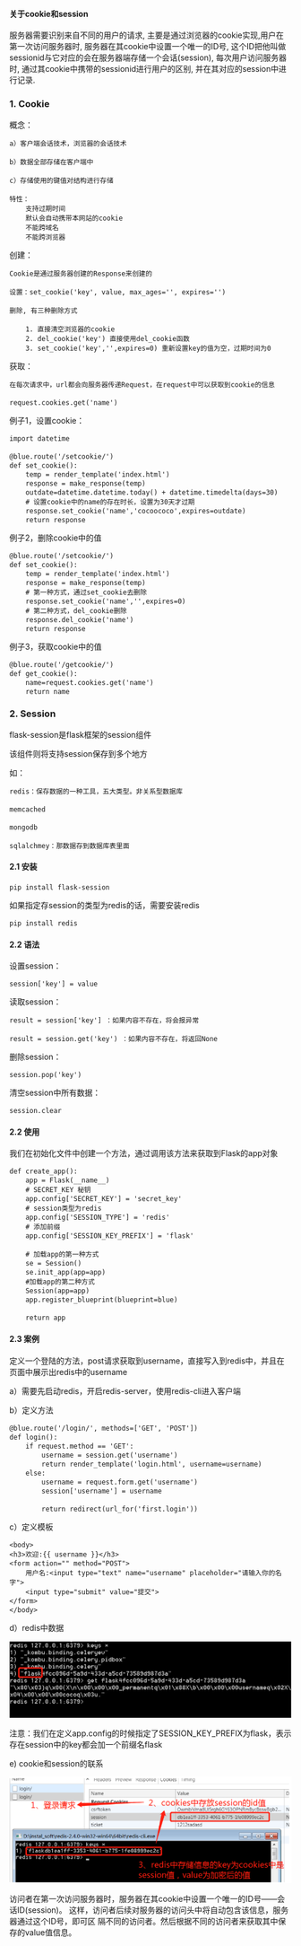 

#### 关于cookie和session

服务器需要识别来自不同的用户的请求, 主要是通过浏览器的cookie实现,用户在第一次访问服务器时, 服务器在其cookie中设置一个唯一的ID号, 这个ID把他叫做sessionid与它对应的会在服务器端存储一个会话(session), 每次用户访问服务器时, 通过其cookie中携带的sessionid进行用户的区别, 并在其对应的session中进行记录. 



### 1. Cookie

概念：

```
a）客户端会话技术，浏览器的会话技术

b）数据全部存储在客户端中

c）存储使用的键值对结构进行存储

特性：
	支持过期时间
	默认会自动携带本网站的cookie
	不能跨域名
	不能跨浏览器
```

创建：

```
Cookie是通过服务器创建的Response来创建的

设置：set_cookie('key', value, max_ages='', expires='')

删除, 有三种删除方式
	
	1. 直接清空浏览器的cookie
	2. del_cookie('key') 直接使用del_cookie函数
	3. set_cookie('key','',expires=0) 重新设置key的值为空，过期时间为0
```

获取：

```
在每次请求中，url都会向服务器传递Request，在request中可以获取到cookie的信息

request.cookies.get('name')
```

例子1，设置cookie：

```
import datetime

@blue.route('/setcookie/')
def set_cookie():
    temp = render_template('index.html')
    response = make_response(temp)
	outdate=datetime.datetime.today() + datetime.timedelta(days=30)
	# 设置cookie中的name的存在时长，设置为30天才过期  
    response.set_cookie('name','cocoococo',expires=outdate)
    return response
```

例子2，删除cookie中的值

```
@blue.route('/setcookie/')
def set_cookie():
    temp = render_template('index.html')
    response = make_response(temp)
	# 第一种方式，通过set_cookie去删除
    response.set_cookie('name','',expires=0)
	# 第二种方式，del_cookie删除
	response.del_cookie('name')
    return response
```

例子3，获取cookie中的值

```
@blue.route('/getcookie/')  
def get_cookie():
    name=request.cookies.get('name')  
    return name
```

### 2. Session

flask-session是flask框架的session组件

该组件则将支持session保存到多个地方

如：

```
redis：保存数据的一种工具，五大类型。非关系型数据库

memcached

mongodb

sqlalchmey：那数据存到数据库表里面
```

#### 2.1 安装

```
pip install flask-session
```

如果指定存session的类型为redis的话，需要安装redis

```
pip install redis
```

#### 2.2 语法

设置session：

```
session['key'] = value
```

读取session：

```
result = session['key'] ：如果内容不存在，将会报异常

result = session.get('key') ：如果内容不存在，将返回None
```

删除session：

```
session.pop('key')
```

清空session中所有数据：

```
session.clear
```

#### 2.2 使用

我们在初始化文件中创建一个方法，通过调用该方法来获取到Flask的app对象
	

```
def create_app():
    app = Flask(__name__)
    # SECRET_KEY 秘钥
    app.config['SECRET_KEY'] = 'secret_key'
	# session类型为redis
    app.config['SESSION_TYPE'] = 'redis'
	# 添加前缀
	app.config['SESSION_KEY_PREFIX'] = 'flask'
    
    # 加载app的第一种方式
    se = Session()
    se.init_app(app=app)
    #加载app的第二种方式
    Session(app=app)
    app.register_blueprint(blueprint=blue)

    return app
```

#### 2.3 案例

定义一个登陆的方法，post请求获取到username，直接写入到redis中，并且在页面中展示出redis中的username

a）需要先启动redis，开启redis-server，使用redis-cli进入客户端

b）定义方法

```
@blue.route('/login/', methods=['GET', 'POST'])
def login():
    if request.method == 'GET':
        username = session.get('username')
        return render_template('login.html', username=username)
    else:
        username = request.form.get('username')
        session['username'] = username

        return redirect(url_for('first.login'))
```

c）定义模板
	

```
<body>
<h3>欢迎:{{ username }}</h3>
<form action="" method="POST">
    用户名:<input type="text" name="username" placeholder="请输入你的名字">
    <input type="submit" value="提交">
</form>
</body>
```

d）redis中数据

![52880143370](assets/1528801433709.png)

注意：我们在定义app.config的时候指定了SESSION_KEY_PREFIX为flask，表示存在session中的key都会加一个前缀名flask

e) cookie和session的联系

![52880144919](assets/1528801449198.png)

访问者在第一次访问服务器时，服务器在其cookie中设置一个唯一的ID号——会话ID(session)。 这样，访问者后续对服务器的访问头中将自动包含该信息，服务器通过这个ID号，即可区 隔不同的访问者。然后根据不同的访问者来获取其中保存的value值信息。